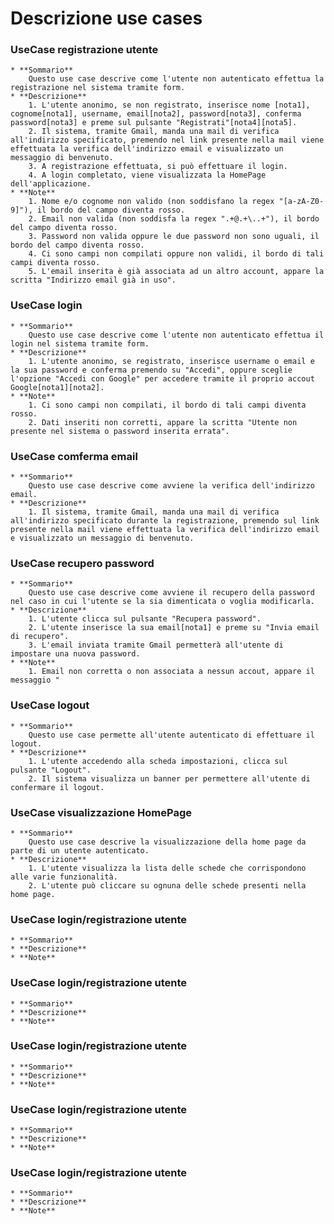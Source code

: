 # Descrizione use cases

### UseCase registrazione utente
    * **Sommario**
        Questo use case descrive come l'utente non autenticato effettua la registrazione nel sistema tramite form.
    * **Descrizione**
        1. L'utente anonimo, se non registrato, inserisce nome [nota1], cognome[nota1], username, email[nota2], password[nota3], conferma password[nota3] e preme sul pulsante "Registrati"[nota4][nota5].
        2. Il sistema, tramite Gmail, manda una mail di verifica all'indirizzo specificato, premendo nel link presente nella mail viene effettuata la verifica dell'indirizzo email e visualizzato un messaggio di benvenuto.
        3. A registrazione effettuata, si può effettuare il login. 
        4. A login completato, viene visualizzata la HomePage dell'applicazione.
    * **Note**
        1. Nome e/o cognome non valido (non soddisfano la regex "[a-zA-Z0-9]"), il bordo del campo diventa rosso.
        2. Email non valida (non soddisfa la regex ".+@.+\..+"), il bordo del campo diventa rosso.
        3. Password non valida oppure le due password non sono uguali, il bordo del campo diventa rosso.
        4. Ci sono campi non compilati oppure non validi, il bordo di tali campi diventa rosso.
        5. L'email inserita è già associata ad un altro account, appare la scritta "Indirizzo email già in uso".
        



### UseCase login
    * **Sommario**
        Questo use case descrive come l'utente non autenticato effettua il login nel sistema tramite form.
    * **Descrizione**
        1. L'utente anonimo, se registrato, inserisce username o email e la sua password e conferma premendo su "Accedi", oppure sceglie l'opzione "Accedi con Google" per accedere tramite il proprio accout Google[nota1][nota2].
    * **Note**
        1. Ci sono campi non compilati, il bordo di tali campi diventa rosso.
        2. Dati inseriti non corretti, appare la scritta "Utente non presente nel sistema o password inserita errata".


### UseCase comferma email
    * **Sommario**
        Questo use case descrive come avviene la verifica dell'indirizzo email.
    * **Descrizione**
        1. Il sistema, tramite Gmail, manda una mail di verifica all'indirizzo specificato durante la registrazione, premendo sul link presente nella mail viene effettuata la verifica dell'indirizzo email e visualizzato un messaggio di benvenuto.


### UseCase recupero password
    * **Sommario**
        Questo use case descrive come avviene il recupero della password nel caso in cui l'utente se la sia dimenticata o voglia modificarla.
    * **Descrizione**
        1. L'utente clicca sul pulsante "Recupera password".
        2. L'utente inserisce la sua email[nota1] e preme su "Invia email di recupero".
        3. L'email inviata tramite Gmail permetterà all'utente di impostare una nuova password.
    * **Note**
        1. Email non corretta o non associata a nessun accout, appare il messaggio "


### UseCase logout
    * **Sommario**
        Questo use case permette all'utente autenticato di effettuare il logout.
    * **Descrizione**
        1. L'utente accedendo alla scheda impostazioni, clicca sul pulsante "Logout".
        2. Il sistema visualizza un banner per permettere all'utente di confermare il logout.


### UseCase visualizzazione HomePage
    * **Sommario**
        Questo use case descrive la visualizzazione della home page da parte di un utente autenticato.
    * **Descrizione**
        1. L'utente visualizza la lista delle schede che corrispondono alle varie funzionalità.
        2. L'utente può cliccare su ognuna delle schede presenti nella home page.
    


### UseCase login/registrazione utente
    * **Sommario**
    * **Descrizione**
    * **Note**


### UseCase login/registrazione utente
    * **Sommario**
    * **Descrizione**
    * **Note**


### UseCase login/registrazione utente
    * **Sommario**
    * **Descrizione**
    * **Note**


### UseCase login/registrazione utente
    * **Sommario**
    * **Descrizione**
    * **Note**


### UseCase login/registrazione utente
    * **Sommario**
    * **Descrizione**
    * **Note**
